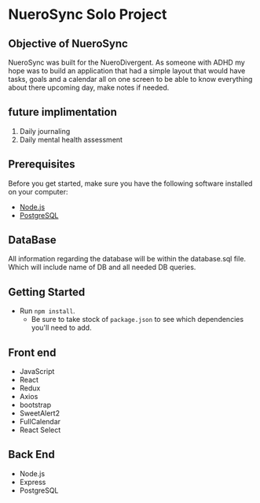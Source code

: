 # NueroSync Solo Project

## Objective of NueroSync
NueroSync was built for the NueroDivergent. As someone with ADHD my hope was to build an application that had a simple layout that would have tasks, goals and a calendar all on one screen 
to be able to know everything about there upcoming day, make notes if needed.

## future implimentation
1. Daily journaling
2. Daily mental health assessment

## Prerequisites
Before you get started, make sure you have the following software installed on your computer:

- [Node.js](https://nodejs.org/en)
- [PostgreSQL](https://www.postgresql.org)

## DataBase
All information regarding the database will be within the database.sql file. Which will include name of DB and all needed DB queries. 

## Getting Started

- Run `npm install`.
    - Be sure to take stock of `package.json` to see which dependencies you'll need to add.


## Front end
- JavaScript
- React
- Redux
- Axios
- bootstrap
- SweetAlert2
- FullCalendar
- React Select

## Back End
- Node.js
- Express
- PostgreSQL